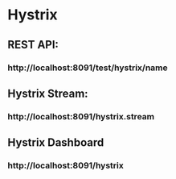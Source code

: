 # Hystrix

## REST API:
### http://localhost:8091/test/hystrix/name

## Hystrix Stream:
### http://localhost:8091/hystrix.stream

## Hystrix Dashboard
### http://localhost:8091/hystrix